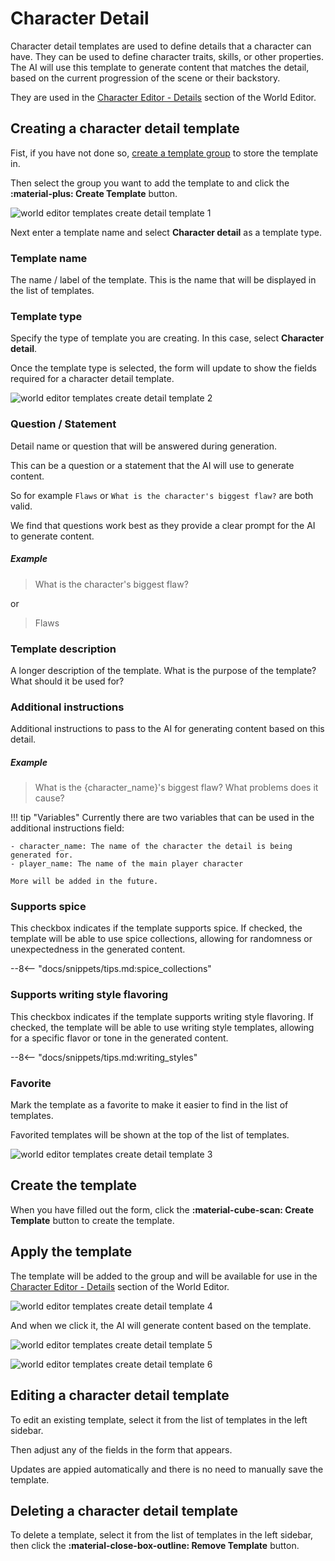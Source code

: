 # Character Detail

Character detail templates are used to define details that a character can have. They can be used to define character traits, skills, or other properties. The AI will use this template to generate content that matches the detail, based on the current progression of the scene or their backstory.

They are used in the [Character Editor - Details](/talemate/user-guide/world-editor/characters/details) section of the World Editor.

## Creating a character detail template

Fist, if you have not done so, [create a template group](/talemate/user-guide/world-editor/templates/groups) to store the template in.

Then select the group you want to add the template to and click the **:material-plus: Create Template** button.

![world editor templates create detail template 1](/talemate/img/0.26.0/world-editor-templates-create-attribute-template-1.png)


Next enter a template name and select **Character detail** as a template type.

### Template name

The name / label of the template. This is the name that will be displayed in the list of templates.

### Template type

Specify the type of template you are creating. In this case, select **Character detail**.

Once the template type is selected, the form will update to show the fields required for a character detail template.

![world editor templates create detail template 2](/talemate/img/0.26.0/world-editor-templates-create-detail-template-2.png)

### Question / Statement

Detail name or question that will be answered during generation.

This can be a question or a statement that the AI will use to generate content.

So for example `Flaws` or `What is the character's biggest flaw?` are both valid. 

We find that questions work best as they provide a clear prompt for the AI to generate content.

##### Example

> What is the character's biggest flaw?

or 

> Flaws

### Template description

A longer description of the template. What is the purpose of the template? What should it be used for?

### Additional instructions

Additional instructions to pass to the AI for generating content based on this detail.

##### Example

> What is the {character_name}'s biggest flaw? What problems does it cause? 

!!! tip "Variables"
    Currently there are two variables that can be used in the additional instructions field:

    - character_name: The name of the character the detail is being generated for.
    - player_name: The name of the main player character

    More will be added in the future.

### Supports spice

This checkbox indicates if the template supports spice. If checked, the template will be able to use spice collections, allowing for randomness or unexpectedness in the generated content.

--8<-- "docs/snippets/tips.md:spice_collections"

### Supports writing style flavoring

This checkbox indicates if the template supports writing style flavoring. If checked, the template will be able to use writing style templates, allowing for a specific flavor or tone in the generated content.

--8<-- "docs/snippets/tips.md:writing_styles"

### Favorite

Mark the template as a favorite to make it easier to find in the list of templates.

Favorited templates will be shown at the top of the list of templates.

![world editor templates create detail template 3](/talemate/img/0.26.0/world-editor-templates-create-detail-template-3.png)

## Create the template

When you have filled out the form, click the **:material-cube-scan: Create Template** button to create the template.

## Apply the template

The template will be added to the group and will be available for use in the [Character Editor - Details](/talemate/user-guide/world-editor/characters/details) section of the World Editor.

![world editor templates create detail template 4](/talemate/img/0.26.0/world-editor-templates-create-detail-template-4.png)

And when we click it, the AI will generate content based on the template.

![world editor templates create detail template 5](/talemate/img/0.26.0/world-editor-templates-create-detail-template-5.png)

![world editor templates create detail template 6](/talemate/img/0.26.0/world-editor-templates-create-detail-template-6.png)

## Editing a character detail template

To edit an existing template, select it from the list of templates in the left sidebar.

Then adjust any of the fields in the form that appears.

Updates are appied automatically and there is no need to manually save the template.

## Deleting a character detail template

To delete a template, select it from the list of templates in the left sidebar, then click the **:material-close-box-outline: Remove Template** button.